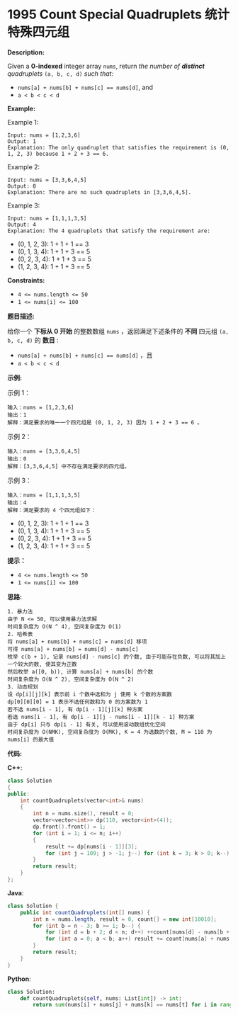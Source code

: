 # 1995 Count Special Quadruplets 统计特殊四元组

__Description:__

Given a __0-indexed__ integer array `nums`, return _the number of __distinct__ quadruplets_ `(a, b, c, d)` _such that:_

- `nums[a] + nums[b] + nums[c] == nums[d]`, and
- `a < b < c < d`

__Example:__

Example 1:

```text
Input: nums = [1,2,3,6]
Output: 1
Explanation: The only quadruplet that satisfies the requirement is (0, 1, 2, 3) because 1 + 2 + 3 == 6.
```

Example 2:

```text
Input: nums = [3,3,6,4,5]
Output: 0
Explanation: There are no such quadruplets in [3,3,6,4,5].
```

Example 3:

```text
Input: nums = [1,1,1,3,5]
Output: 4
Explanation: The 4 quadruplets that satisfy the requirement are:
```

- (0, 1, 2, 3): 1 + 1 + 1 == 3
- (0, 1, 3, 4): 1 + 1 + 3 == 5
- (0, 2, 3, 4): 1 + 1 + 3 == 5
- (1, 2, 3, 4): 1 + 1 + 3 == 5

__Constraints:__

- `4 <= nums.length <= 50`
- `1 <= nums[i] <= 100`

__题目描述:__

给你一个 __下标从 0 开始__ 的整数数组 `nums` ，返回满足下述条件的 __不同__ 四元组 `(a, b, c, d)` 的 __数目__ :

- `nums[a] + nums[b] + nums[c] == nums[d]` ，且
- `a < b < c < d`

__示例:__

示例 1：

```text
输入：nums = [1,2,3,6]
输出：1
解释：满足要求的唯一一个四元组是 (0, 1, 2, 3) 因为 1 + 2 + 3 == 6 。
```

示例 2：

```text
输入：nums = [3,3,6,4,5]
输出：0
解释：[3,3,6,4,5] 中不存在满足要求的四元组。
```

示例 3：

```text
输入：nums = [1,1,1,3,5]
输出：4
解释：满足要求的 4 个四元组如下：
```

- (0, 1, 2, 3): 1 + 1 + 1 == 3
- (0, 1, 3, 4): 1 + 1 + 3 == 5
- (0, 2, 3, 4): 1 + 1 + 3 == 5
- (1, 2, 3, 4): 1 + 1 + 3 == 5

__提示：__

- `4 <= nums.length <= 50`
- `1 <= nums[i] <= 100`

__思路:__

```text
1. 暴力法
由于 N <= 50, 可以使用暴力法求解
时间复杂度为 O(N ^ 4), 空间复杂度为 O(1)
2. 哈希表
将 nums[a] + nums[b] + nums[c] = nums[d] 移项
可得 nums[a] + nums[b] = nums[d] - nums[c]
枚举 c(b + 1), 记录 nums[d] - nums[c] 的个数, 由于可能存在负数, 可以将其加上一个较大的数, 使其变为正数
然后枚举 a([0, b)), 计算 nums[a] + nums[b] 的个数
时间复杂度为 O(N ^ 2), 空间复杂度为 O(N ^ 2)
3. 动态规划
设 dp[i][j][k] 表示前 i 个数中选和为 j 使用 k 个数的方案数
dp[0][0][0] = 1 表示不选任何数和为 0 的方案数为 1
若不选 nums[i - 1], 有 dp[i - 1][j][k] 种方案
若选 nums[i - 1], 有 dp[i - 1][j - nums[i - 1]][k - 1] 种方案
由于 dp[i] 只与 dp[i - 1] 有关, 可以使用滚动数组优化空间
时间复杂度为 O(NMK), 空间复杂度为 O(MK), K = 4 为选数的个数, M = 110 为 nums[i] 的最大值
```

__代码:__

__C++__:

```C++
class Solution 
{
public:
    int countQuadruplets(vector<int>& nums) 
    {
        int n = nums.size(), result = 0;
        vector<vector<int>> dp(110, vector<int>(4));
        dp.front().front() = 1;
        for (int i = 1; i <= n; i++) 
        {
            result += dp[nums[i - 1]][3];
            for (int j = 109; j > -1; j--) for (int k = 3; k > 0; k--) if (j - nums[i - 1] > -1) dp[j][k] += dp[j - nums[i - 1]][k - 1];
        }
        return result;
    }
};
```

__Java__:

```Java
class Solution {
    public int countQuadruplets(int[] nums) {
        int n = nums.length, result = 0, count[] = new int[10010];
        for (int b = n - 3; b >= 1; b--) {
            for (int d = b + 2; d < n; d++) ++count[nums[d] - nums[b + 1] + 200];
            for (int a = 0; a < b; a++) result += count[nums[a] + nums[b] + 200];
        }
        return result;
    }
}
```

__Python__:

```Python
class Solution:
    def countQuadruplets(self, nums: List[int]) -> int:
        return sum(nums[i] + nums[j] + nums[k] == nums[t] for i in range(len(nums)) for j in range(i + 1, len(nums)) for k in range(j + 1, len(nums)) for t in range(k + 1, len(nums)))
```
